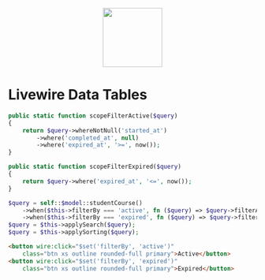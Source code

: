 <p align="center"><a href="https://naykel.com.au" target="_blank"><img src="https://avatars0.githubusercontent.com/u/32632005?s=460&u=d1df6f6e0bf29668f8a4845271e9be8c9b96ed83&v=4" width="120"></a></p>

# Livewire Data Tables

```php
public static function scopeFilterActive($query)
{
    return $query->whereNotNull('started_at')
        ->where('completed_at', null)
        ->where('expired_at', '>=', now());
}

public static function scopeFilterExpired($query)
{
    return $query->where('expired_at', '<=', now());
}
```

```php
$query = self::$model::studentCourse()
    ->when($this->filterBy === 'active', fn ($query) => $query->filterActive())
    ->when($this->filterBy === 'expired', fn ($query) => $query->filterExpired())
$query = $this->applySearch($query);
$query = $this->applySorting($query);
```

```html
<button wire:click="$set('filterBy', 'active')"
    class="btn xs outline rounded-full primary">Active</button>
<button wire:click="$set('filterBy', 'expired')"
    class="btn xs outline rounded-full primary">Expired</button>
```